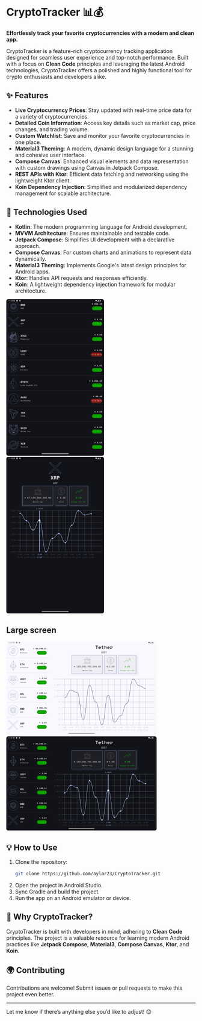 # CryptoTracker 📊💰  
**Effortlessly track your favorite cryptocurrencies with a modern and clean app.**  

CryptoTracker is a feature-rich cryptocurrency tracking application designed for seamless user experience and top-notch performance. Built with a focus on **Clean Code** principles and leveraging the latest Android technologies, CryptoTracker offers a polished and highly functional tool for crypto enthusiasts and developers alike.  

## ✨ Features  
- **Live Cryptocurrency Prices**: Stay updated with real-time price data for a variety of cryptocurrencies.  
- **Detailed Coin Information**: Access key details such as market cap, price changes, and trading volume.  
- **Custom Watchlist**: Save and monitor your favorite cryptocurrencies in one place.  
- **Material3 Theming**: A modern, dynamic design language for a stunning and cohesive user interface.  
- **Compose Canvas**: Enhanced visual elements and data representation with custom drawings using Canvas in Jetpack Compose.  
- **REST APIs with Ktor**: Efficient data fetching and networking using the lightweight Ktor client.  
- **Koin Dependency Injection**: Simplified and modularized dependency management for scalable architecture.  

## 🚀 Technologies Used  
- **Kotlin**: The modern programming language for Android development.  
- **MVVM Architecture**: Ensures maintainable and testable code.  
- **Jetpack Compose**: Simplifies UI development with a declarative approach.  
- **Compose Canvas**: For custom charts and animations to represent data dynamically.  
- **Material3 Theming**: Implements Google's latest design principles for Android apps.  
- **Ktor**: Handles API requests and responses efficiently.  
- **Koin**: A lightweight dependency injection framework for modular architecture.  

<img src="images/3.png" width="260">  <img src="images/4.png" width="260"> 

## Large screen

<img src="images/1.png" width="400"> <img src="images/2.png" width="400">

## 💡 How to Use  
1. Clone the repository:  
   ```bash  
   git clone https://github.com/aylar23/CryptoTracker.git  
   ```  
2. Open the project in Android Studio.  
3. Sync Gradle and build the project.  
4. Run the app on an Android emulator or device.  

## 🌟 Why CryptoTracker?  
CryptoTracker is built with developers in mind, adhering to **Clean Code** principles. The project is a valuable resource for learning modern Android practices like **Jetpack Compose**, **Material3**, **Compose Canvas**, **Ktor**, and **Koin**.  

## 🌍 Contributing  
Contributions are welcome! Submit issues or pull requests to make this project even better.  

---  

Let me know if there’s anything else you’d like to adjust! 😊
